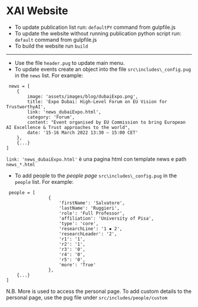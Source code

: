 # XAI Website

- To update publication list run: `defaultPY` command from gulpfile.js
- To update the website without running publication python script run: `default` command from gulpfile.js
- To build the website run `build`

---

- Use the file `header.pug` to update main menu.
- To update events create an object into the file `src\includes\_config.pug` in the `news` list. For example:
```
 news = [
    {
        image: 'assets/images/blog/dubaiExpo.png',
        title: 'Expo Dubai: High-Level Forum on EU Vision for TrustworthyAI',
        link: 'news_dubaiExpo.html', 
        category: 'Forum',
        content: "Event organised by EU Commission to bring European AI Excellence & Trust approaches to the world",
        date: '15-16 March 2022 13:30 – 15:00 CET'
    },
    {...}
]
```
`link: 'news_dubaiExpo.html'` è una pagina html con template news e path `news_*.html`

- To add people to the *people page* `src\includes\_config.pug` in the `people` list. For example:
 
```
 people = [
                {
                    'firstName': 'Salvatore',
                    'lastName': 'Ruggieri',
                    'role': 'Full Professor',
                    'affiliation': 'University of Pisa',
                    'type': 'core',
                    'researchLine': '1 ▪ 2',
                    'researchLeader': '2',
                    'r1': '1',
                    'r2': '1',
                    'r3': '0',
                    'r4': '0',
                    'r5': '0',
                    'more': 'True'
                },
    {...}
]
```
N.B. More is used to access the personal page.
To add custom details to the personal page, use the pug file under `src/includes/people/custom`
